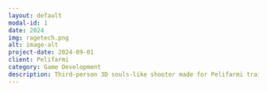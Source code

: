```yaml
---
layout: default
modal-id: 1
date: 2024
img: ragetech.png
alt: image-alt
project-date: 2024-09-01
client: Pelifarmi
category: Game Development
description: Third-person 3D souls-like shooter made for Pelifarmi training program in the span of ~5 weeks. I was in charge of game development & programming in Unity 6.
---
```

